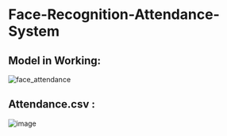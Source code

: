 # Face-Recognition-Attendance-System


## Model in Working:

![face_attendance](https://user-images.githubusercontent.com/77683275/170324771-46cb7ad5-1864-4a08-b45a-62ae14535377.gif)



## Attendance.csv :
![image](https://user-images.githubusercontent.com/77683275/170325989-bd9a9865-54df-4dc3-9ab2-2b8461b792d5.png)
